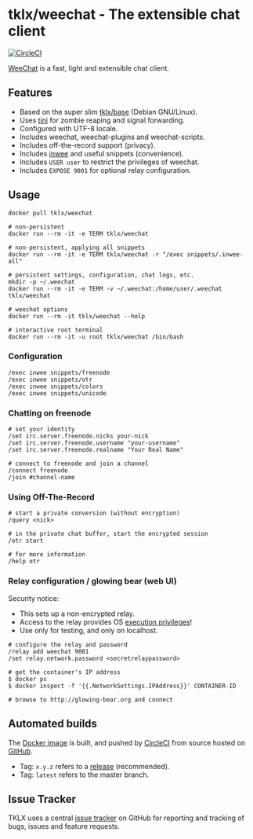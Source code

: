 # tklx/weechat - The extensible chat client
[![CircleCI](https://circleci.com/gh/tklx/weechat.svg?style=shield)](https://circleci.com/gh/tklx/weechat)

[WeeChat][weechat] is a fast, light and extensible chat client.


## Features

- Based on the super slim [tklx/base][base] (Debian GNU/Linux).
- Uses [tini][tini] for zombie reaping and signal forwarding.
- Configured with UTF-8 locale.
- Includes weechat, weechat-plugins and weechat-scripts.
- Includes off-the-record support (privacy).
- Includes [inwee][inwee] and useful snippets (convenience).
- Includes ``USER user`` to restrict the privileges of weechat.
- Includes ``EXPOSE 9001`` for optional relay configuration.

## Usage

```console
docker pull tklx/weechat

# non-persistent
docker run --rm -it -e TERM tklx/weechat

# non-persistent, applying all snippets
docker run --rm -it -e TERM tklx/weechat -r "/exec snippets/.inwee-all"

# persistent settings, configuration, chat logs, etc.
mkdir -p ~/.weechat
docker run --rm -it -e TERM -v ~/.weechat:/home/user/.weechat tklx/weechat

# weechat options
docker run --rm -it tklx/weechat --help

# interactive root terminal
docker run --rm -it -u root tklx/weechat /bin/bash
```

### Configuration

```
/exec inwee snippets/freenode
/exec inwee snippets/otr
/exec inwee snippets/colors
/exec inwee snippets/unicode
```

### Chatting on freenode

```
# set your identity
/set irc.server.freenode.nicks your-nick
/set irc.server.freenode.username "your-username"
/set irc.server.freenode.realname "Your Real Name"

# connect to freenode and join a channel
/connect freenode
/join #channel-name
```

### Using Off-The-Record

```
# start a private conversion (without encryption)
/query <nick>

# in the private chat buffer, start the encrypted session
/otr start

# for more information
/help otr
```

### Relay configuration / glowing bear (web UI)

Security notice:

* This sets up a non-encrypted relay.
* Access to the relay provides OS [execution privileges][relay-exec]!
* Use only for testing, and only on localhost.

```
# configure the relay and password
/relay add weechat 9001
/set relay.network.password <secretrelaypassword>

# get the container's IP address
$ docker ps
$ docker inspect -f '{{.NetworkSettings.IPAddress}}' CONTAINER-ID

# browse to http://glowing-bear.org and connect
```

## Automated builds

The [Docker image](https://hub.docker.com/r/tklx/weechat/) is built, and pushed by [CircleCI](https://circleci.com/gh/tklx/weechat) from source hosted on [GitHub](https://github.com/tklx/weechat).

* Tag: ``x.y.z`` refers to a [release](https://github.com/tklx/weechat/releases) (recommended).
* Tag: ``latest`` refers to the master branch.

## Issue Tracker

TKLX uses a central [issue tracker][tracker] on GitHub for reporting and
tracking of bugs, issues and feature requests.


[weechat]: https://weechat.org
[base]: https://github.com/tklx/base
[tini]: https://github.com/krallin/tini
[inwee]: https://github.com/susam/inwee
[relay-exec]: https://github.com/weechat/weechat/issues/928
[tracker]: https://github.com/tklx/tracker/issues

